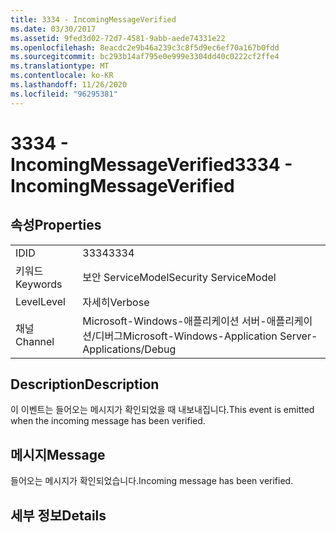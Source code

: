 ```yaml
---
title: 3334 - IncomingMessageVerified
ms.date: 03/30/2017
ms.assetid: 9fed3d02-72d7-4581-9abb-aede74331e22
ms.openlocfilehash: 8eacdc2e9b46a239c3c8f5d9ec6ef70a167b0fdd
ms.sourcegitcommit: bc293b14af795e0e999e3304dd40c0222cf2ffe4
ms.translationtype: MT
ms.contentlocale: ko-KR
ms.lasthandoff: 11/26/2020
ms.locfileid: "96295381"
---
```

# <a name="3334---incomingmessageverified"></a><span data-ttu-id="cfde0-102">3334 - IncomingMessageVerified</span><span class="sxs-lookup"><span data-stu-id="cfde0-102">3334 - IncomingMessageVerified</span></span>

## <a name="properties"></a><span data-ttu-id="cfde0-103">속성</span><span class="sxs-lookup"><span data-stu-id="cfde0-103">Properties</span></span>  
  
|||  
|-|-|  
|<span data-ttu-id="cfde0-104">ID</span><span class="sxs-lookup"><span data-stu-id="cfde0-104">ID</span></span>|<span data-ttu-id="cfde0-105">3334</span><span class="sxs-lookup"><span data-stu-id="cfde0-105">3334</span></span>|  
|<span data-ttu-id="cfde0-106">키워드</span><span class="sxs-lookup"><span data-stu-id="cfde0-106">Keywords</span></span>|<span data-ttu-id="cfde0-107">보안 ServiceModel</span><span class="sxs-lookup"><span data-stu-id="cfde0-107">Security ServiceModel</span></span>|  
|<span data-ttu-id="cfde0-108">Level</span><span class="sxs-lookup"><span data-stu-id="cfde0-108">Level</span></span>|<span data-ttu-id="cfde0-109">자세히</span><span class="sxs-lookup"><span data-stu-id="cfde0-109">Verbose</span></span>|  
|<span data-ttu-id="cfde0-110">채널</span><span class="sxs-lookup"><span data-stu-id="cfde0-110">Channel</span></span>|<span data-ttu-id="cfde0-111">Microsoft-Windows-애플리케이션 서버-애플리케이션/디버그</span><span class="sxs-lookup"><span data-stu-id="cfde0-111">Microsoft-Windows-Application Server-Applications/Debug</span></span>|  
  
## <a name="description"></a><span data-ttu-id="cfde0-112">Description</span><span class="sxs-lookup"><span data-stu-id="cfde0-112">Description</span></span>  

 <span data-ttu-id="cfde0-113">이 이벤트는 들어오는 메시지가 확인되었을 때 내보내집니다.</span><span class="sxs-lookup"><span data-stu-id="cfde0-113">This event is emitted when the incoming message has been verified.</span></span>  
  
## <a name="message"></a><span data-ttu-id="cfde0-114">메시지</span><span class="sxs-lookup"><span data-stu-id="cfde0-114">Message</span></span>  

 <span data-ttu-id="cfde0-115">들어오는 메시지가 확인되었습니다.</span><span class="sxs-lookup"><span data-stu-id="cfde0-115">Incoming message has been verified.</span></span>  
  
## <a name="details"></a><span data-ttu-id="cfde0-116">세부 정보</span><span class="sxs-lookup"><span data-stu-id="cfde0-116">Details</span></span>

